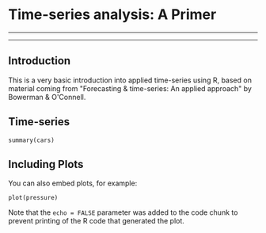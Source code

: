 # Time-series analysis: A Primer
---

---

## Introduction

This is a very basic introduction into applied time-series using R, based on material coming from "Forecasting & time-series: An applied approach" by Bowerman & O'Connell.  

## Time-series

```{r cars}
summary(cars)
```

## Including Plots

You can also embed plots, for example:

```{r pressure, echo=FALSE}
plot(pressure)
```

Note that the `echo = FALSE` parameter was added to the code chunk to prevent printing of the R code that generated the plot.
